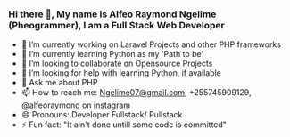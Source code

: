 ### Hi there 👋, My name is Alfeo Raymond Ngelime (Pheogrammer), I am a Full Stack Web Developer


- 🔭 I’m currently working on Laravel Projects and other PHP frameworks
- 🌱 I’m currently learning Python as my 'Path to be'
- 👯 I’m looking to collaborate on Opensource Projects
- 🤔 I’m looking for help with learning Python, if available
- 💬 Ask me about PHP 
- 📫 How to reach me: Ngelime07@gmail.com, +255745909129, @alfeoraymond on instagram
- 😄 Pronouns: Developer Fullstack/ Pullstack
- ⚡ Fun fact: "It ain't done untill some code is committed"
